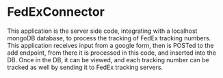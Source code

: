 # FedExConnector
This application is the server side code, integrating with a localhost mongoDB database, to process the tracking of FedEx tracking numbers. This application receives input from a google form, then is POSTed to the add endpoint, from there it is processed in this code, and inserted into the DB. Once in the DB, it can be viewed, and each tracking number can be tracked as well by sending it to FedEx tracking servers. 
